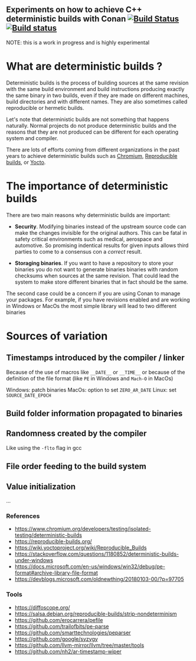 ## Experiments on how to achieve C++ deterministic builds with Conan [![Build Status](https://travis-ci.org/czoido/conan-deterministic-examples.svg?branch=master)](https://travis-ci.org/czoido/conan-deterministic-examples) [![Build status](https://ci.appveyor.com/api/projects/status/i538q9jia0lsg0sn?svg=true)](https://ci.appveyor.com/project/czoido/conan-deterministic-examples)

<aside class="notice">
NOTE: this is a work in progress and is highly experimental
</aside>

# What are deterministic builds ?

Deterministic builds is the process of building sources at the same revision with the same build environment and build instructions producing exactly the same binary in two builds, even if they are made on different machines, build directories and with different names. They are also sometimes called reproducible or hermetic builds.

Let's note that deterministic builds are not something that happens naturally. Normal projects do not produce deterministic builds and the reasons that they are not produced can be different for each operating system and compiler.

There are lots of efforts coming from different organizations in the past years to achieve deterministic builds such as [Chromium](https://www.chromium.org/developers/testing/isolated-testing/deterministic-builds), [Reproducible builds](https://reproducible-builds.org/), or [Yocto](https://wiki.yoctoproject.org/wiki/Reproducible_Builds).

# The importance of deterministic builds

There are two main reasons why deterministic builds are important:

 - **Security**. Modifying binaries instead of the upstream source code can make the changes invisible for the original authors. This can be fatal in safety critical environments such as medical, aerospace and automotive. So promising indentical results for given inputs allows third parties to come to a consensus con a *correct* result.

- **Storaging binaries**. If you want to have a repository to store your binaries you do not want to generate binaries binaries with random checksums when sources at the same revision. That could lead the system to make store different binaries that in fact should be the same.

The second case could be a concern if you are using Conan to manage your packages. For example, if you have revisions enabled and are working in Windows or MacOs the most simple library will lead to two different binaries  

# Sources of variation

## Timestamps introduced by the compiler / linker

Because of the use of macros like `__DATE__` or `__TIME__` or because of the definition of the file format (like `PE` in Windows and `Mach-O` in MacOs)

Windows: patch binaries
MacOs: option to set `ZERO_AR_DATE`
Linux: set `SOURCE_DATE_EPOCH`

## Build folder information propagated to binaries

## Randomness created by the compiler

Like using the `-flto` flag in gcc

## File order feeding to the build system

## Value initialization

...

### References

- https://www.chromium.org/developers/testing/isolated-testing/deterministic-builds
- https://reproducible-builds.org/
- https://wiki.yoctoproject.org/wiki/Reproducible_Builds
- https://stackoverflow.com/questions/1180852/deterministic-builds-under-windows
- https://docs.microsoft.com/en-us/windows/win32/debug/pe-format#archive-library-file-format
- https://devblogs.microsoft.com/oldnewthing/20180103-00/?p=97705

### Tools

- https://diffoscope.org/
- https://salsa.debian.org/reproducible-builds/strip-nondeterminism
- https://github.com/erocarrera/pefile
- https://github.com/trailofbits/pe-parse
- https://github.com/smarttechnologies/peparser
- https://github.com/google/syzygy
- https://github.com/llvm-mirror/llvm/tree/master/tools
- https://github.com/nh2/ar-timestamp-wiper


